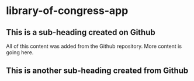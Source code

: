# library-of-congress-app

## This is a sub-heading created on Github

All of this content was added from the Github repository.
More content is going here.

## This is another sub-heading created from Github
